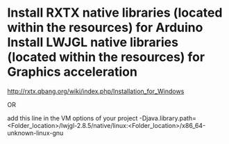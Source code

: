 Install RXTX native libraries (located within the resources) for Arduino
Install LWJGL native libraries (located within the resources) for Graphics acceleration
=============================================================
http://rxtx.qbang.org/wiki/index.php/Installation_for_Windows

OR

add this line in the VM options of your project
-Djava.library.path=<Folder_location>/lwjgl-2.8.5/native/linux:<Folder_location>/x86_64-unknown-linux-gnu